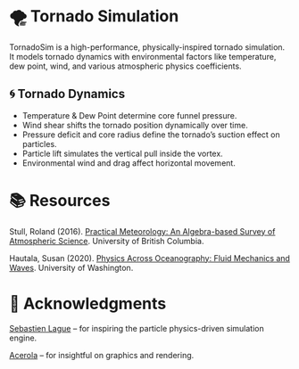 ﻿# 🌪️ Tornado Simulation

TornadoSim is a high-performance, physically-inspired tornado simulation. It models tornado dynamics with environmental factors like temperature, dew point, wind, and various atmospheric physics coefficients.

## 🌀 Tornado Dynamics
- Temperature & Dew Point determine core funnel pressure.
- Wind shear shifts the tornado position dynamically over time.
- Pressure deficit and core radius define the tornado’s suction effect on particles.
- Particle lift simulates the vertical pull inside the vortex.
- Environmental wind and drag affect horizontal movement.

# 📚 Resources
Stull, Roland (2016). [Practical Meteorology: An Algebra-based Survey of Atmospheric Science](https://geo.libretexts.org/Bookshelves/Meteorology_and_Climate_Science/Practical_Meteorology_(Stull)/15%3A_Thunderstorm_Hazards/15.03%3A_Section_4-). University of British Columbia. 

Hautala, Susan (2020). [Physics Across Oceanography: Fluid Mechanics and Waves](https://uw.pressbooks.pub/ocean285/chapter/the-pgf/). University of Washington.

# 🙌 Acknowledgments
[Sebastien Lague](https://github.com/SebLague) – for inspiring the particle physics-driven simulation engine.

[Acerola](https://www.youtube.com/@Acerola_t) – for insightful on graphics and rendering.